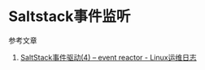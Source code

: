 # Saltstack事件监听

参考文章

1. [SaltStack事件驱动(4) – event reactor - Linux运维日志](https://www.centos.bz/2016/12/saltstack-event-reactor/)